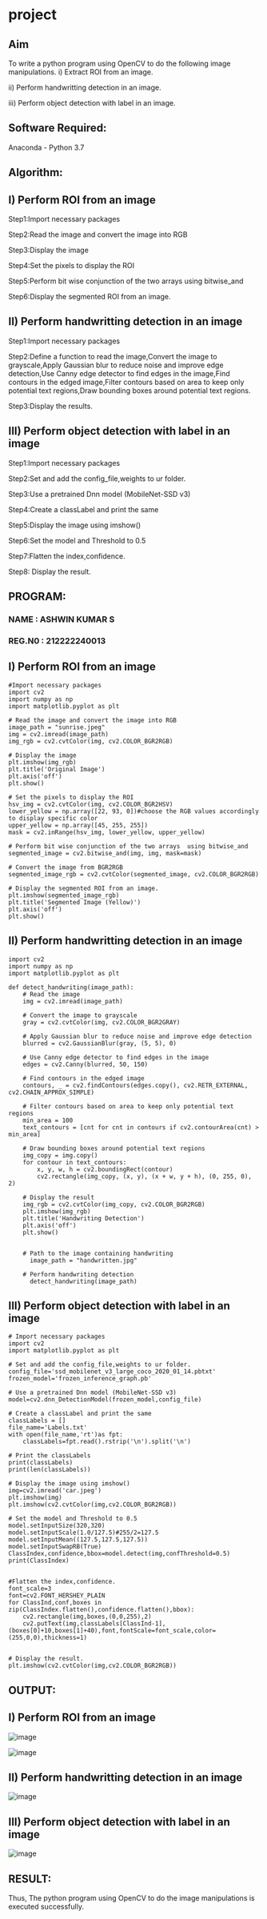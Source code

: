# project
## Aim
To write a python program using OpenCV to do the following image manipulations.
i) Extract ROI from  an image.

ii) Perform handwritting detection in an image.

iii) Perform object detection with label in an image.

## Software Required:
Anaconda - Python 3.7

## Algorithm:
## I) Perform ROI from an image

Step1:Import necessary packages 

Step2:Read the image and convert the image into RGB

Step3:Display the image

Step4:Set the pixels to display the ROI 

Step5:Perform bit wise conjunction of the two arrays  using bitwise_and 

Step6:Display the segmented ROI from an image.

## II) Perform handwritting detection in an image

Step1:Import necessary packages 

Step2:Define a function to read the image,Convert the image to grayscale,Apply Gaussian blur to reduce noise and improve edge detection,Use Canny edge detector to find edges in the image,Find contours in the edged image,Filter contours based on area to keep only potential text regions,Draw bounding boxes around potential text regions.

Step3:Display the results.

## III) Perform object detection with label in an image

Step1:Import necessary packages 

Step2:Set and add the config_file,weights to ur folder.

Step3:Use a pretrained Dnn model (MobileNet-SSD v3)

Step4:Create a classLabel and print the same

Step5:Display the image using imshow()

Step6:Set the model and Threshold to 0.5

Step7:Flatten the index,confidence.

Step8: Display the result.

## PROGRAM:

### NAME : ASHWIN KUMAR S
### REG.N0 : 212222240013

## I) Perform ROI from an image

```
#Import necessary packages 
import cv2
import numpy as np
import matplotlib.pyplot as plt

# Read the image and convert the image into RGB
image_path = "sunrise.jpeg"
img = cv2.imread(image_path)
img_rgb = cv2.cvtColor(img, cv2.COLOR_BGR2RGB)

# Display the image
plt.imshow(img_rgb)
plt.title('Original Image')
plt.axis('off')
plt.show()

# Set the pixels to display the ROI 
hsv_img = cv2.cvtColor(img, cv2.COLOR_BGR2HSV)
lower_yellow = np.array([22, 93, 0])#choose the RGB values accordingly to display specific color
upper_yellow = np.array([45, 255, 255])
mask = cv2.inRange(hsv_img, lower_yellow, upper_yellow)

# Perform bit wise conjunction of the two arrays  using bitwise_and 
segmented_image = cv2.bitwise_and(img, img, mask=mask)

# Convert the image from BGR2RGB
segmented_image_rgb = cv2.cvtColor(segmented_image, cv2.COLOR_BGR2RGB)

# Display the segmented ROI from an image.
plt.imshow(segmented_image_rgb)
plt.title('Segmented Image (Yellow)')
plt.axis('off')
plt.show()

```

## II) Perform handwritting detection in an image
```
import cv2
import numpy as np
import matplotlib.pyplot as plt

def detect_handwriting(image_path):
    # Read the image
    img = cv2.imread(image_path)

    # Convert the image to grayscale
    gray = cv2.cvtColor(img, cv2.COLOR_BGR2GRAY)

    # Apply Gaussian blur to reduce noise and improve edge detection
    blurred = cv2.GaussianBlur(gray, (5, 5), 0)

    # Use Canny edge detector to find edges in the image
    edges = cv2.Canny(blurred, 50, 150)

    # Find contours in the edged image
    contours, _ = cv2.findContours(edges.copy(), cv2.RETR_EXTERNAL, cv2.CHAIN_APPROX_SIMPLE)

    # Filter contours based on area to keep only potential text regions
    min_area = 100
    text_contours = [cnt for cnt in contours if cv2.contourArea(cnt) > min_area]

    # Draw bounding boxes around potential text regions
    img_copy = img.copy()
    for contour in text_contours:
        x, y, w, h = cv2.boundingRect(contour)
        cv2.rectangle(img_copy, (x, y), (x + w, y + h), (0, 255, 0), 2)

    # Display the result
    img_rgb = cv2.cvtColor(img_copy, cv2.COLOR_BGR2RGB)
    plt.imshow(img_rgb)
    plt.title('Handwriting Detection')
    plt.axis('off')
    plt.show()
    
    
    # Path to the image containing handwriting
      image_path = "handwritten.jpg"

    # Perform handwriting detection
      detect_handwriting(image_path)

```
## III) Perform object detection with label in an image
```
# Import necessary packages 
import cv2
import matplotlib.pyplot as plt

# Set and add the config_file,weights to ur folder.
config_file='ssd_mobilenet_v3_large_coco_2020_01_14.pbtxt'
frozen_model='frozen_inference_graph.pb'

# Use a pretrained Dnn model (MobileNet-SSD v3)
model=cv2.dnn_DetectionModel(frozen_model,config_file)

# Create a classLabel and print the same
classLabels = []
file_name='Labels.txt'
with open(file_name,'rt')as fpt:
    classLabels=fpt.read().rstrip('\n').split('\n')

# Print the classLabels
print(classLabels)
print(len(classLabels))

# Display the image using imshow()
img=cv2.imread('car.jpeg')
plt.imshow(img)
plt.imshow(cv2.cvtColor(img,cv2.COLOR_BGR2RGB))

# Set the model and Threshold to 0.5
model.setInputSize(320,320)
model.setInputScale(1.0/127.5)#255/2=127.5
model.setInputMean((127.5,127.5,127.5))
model.setInputSwapRB(True)
ClassIndex,confidence,bbox=model.detect(img,confThreshold=0.5)
print(ClassIndex)


#Flatten the index,confidence.
font_scale=3
font=cv2.FONT_HERSHEY_PLAIN
for ClassInd,conf,boxes in zip(ClassIndex.flatten(),confidence.flatten(),bbox):
    cv2.rectangle(img,boxes,(0,0,255),2)
    cv2.putText(img,classLabels[ClassInd-1],(boxes[0]+10,boxes[1]+40),font,fontScale=font_scale,color=(255,0,0),thickness=1)


# Display the result.
plt.imshow(cv2.cvtColor(img,cv2.COLOR_BGR2RGB))

```
## OUTPUT:
## I) Perform ROI from an image

![image](https://github.com/user-attachments/assets/b481120c-5489-4179-a2c4-c0e46ec40897)

![image](https://github.com/user-attachments/assets/768c30f6-bfdf-49fd-a9fd-0b5045d797d4)

## II) Perform handwritting detection in an image
![image](https://github.com/user-attachments/assets/f0924344-ec72-45e7-a0f2-ad6edd24fbac)

## III) Perform object detection with label in an image
![image](https://github.com/user-attachments/assets/b036766f-c760-401d-80f2-b0802e390102)

## RESULT:
Thus, The python program using OpenCV to do the image manipulations is executed successfully.



